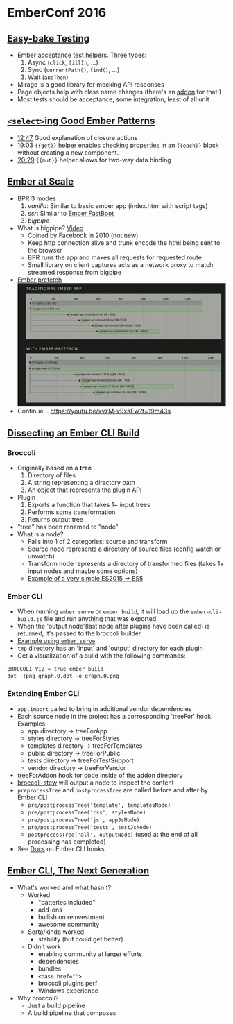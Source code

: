 # EmberConf 2016

## [Easy-bake Testing](https://www.youtube.com/watch?v=9Wj01UrGtfs&list=PL4eq2DPpyBblc8aQAd516-jGMdAhEeUiW)

* Ember acceptance test helpers. Three types:
  1. Async (`click`, `fillIn`, ...)
  2. Sync (`currentPath()`, `find()`, ...)
  3. Wait (`andThen`)
* Mirage is a good library for mocking API responses
* Page objects help with class name changes (there's an [addon](http://ember-cli-page-object.js.org/) for that!)
* Most tests should be acceptance, some integration, least of all unit

## [`<select>`ing Good Ember Patterns](https://www.youtube.com/watch?v=yvvst_639oY&list=PL4eq2DPpyBblc8aQAd516-jGMdAhEeUiW)

* [12:47](https://youtu.be/yvvst_639oY?t=12m47s) Good explanation of closure actions
* [19:03](https://youtu.be/yvvst_639oY?t=19m3s) `{{get}}` helper enables checking properties in an `{{each}}` block without creating a new component.
* [20:29](https://youtu.be/yvvst_639oY?t=20m29s) `{{mut}}` helper allows for two-way data binding

## [Ember at Scale](https://youtu.be/xvzM-v9xaEw?list=PL4eq2DPpyBblc8aQAd516-jGMdAhEeUiW)

* BPR 3 modes
  1. *vanilla*: Similar to basic ember app (index.html with script tags)
  2. *ssr*: Similar to [Ember FastBoot](https://github.com/ember-fastboot/ember-cli-fastboot)
  3. *bigpipe*
* What is bigpipe? [Video](https://youtu.be/xvzM-v9xaEw?t=12m40s)
  * Coined by Facebook in 2010 (not new)
  * Keep http connection alive and trunk encode the html being sent to the browser
  * BPR runs the app and makes all requests for requested route
  * Small library on client captures acts as a network proxy to match streamed response from bigpipe
* [Ember prefetch](https://youtu.be/xvzM-v9xaEw?t=17m01s)
![prefetch waterfall](../resources/images/conferences-ember-001.png)
* Continue... https://youtu.be/xvzM-v9xaEw?t=19m43s

## [Dissecting an Ember CLI Build](https://youtu.be/hNwgp9alwKg?list=PL4eq2DPpyBblc8aQAd516-jGMdAhEeUiW)

### Broccoli

* Originally based on a **tree**
  1. Directory of files
  2. A string representing a directory path
  3. An object that represents the plugin API
* Plugin
  1. Exports a function that takes 1+ input trees
  2. Performs some transformation
  3. Returns output tree
* "tree" has been renamed to "node"
* What is a node?
  * Falls into 1 of 2 categories: source and transform
  * Source node represents a directory of source files (config watch or unwatch)
  * Transform node represents a directory of transformed files (takes 1+ input nodes and maybe some options)
  * [Example of a very simple ES2015 -> ES5](https://youtu.be/hNwgp9alwKg?t=10m9s)

### Ember CLI

* When running `ember serve` or `ember build`, it will load up the `ember-cli-build.js` file and run anything that was exported.
* When the 'output node'(last node after plugins have been called) is returned, it's passed to the broccoli builder
* [Example using `ember serve`](https://youtu.be/hNwgp9alwKg?t=15m8s)
* `tmp` directory has an 'input' and 'output' directory for each plugin
* Get a visualization of a build with the following commands:

```
BROCCOLI_VIZ = true ember build
dot -Tpng graph.0.dot -o graph.0.png
```

### Extending Ember CLI

* `app.import` called to bring in additional vendor dependencies
* Each source node in the project has a corresponding 'treeFor' hook. Examples:
  - app directory -> treeForApp
  - styles directory -> treeForStyles
  - templates directory -> treeForTemplates
  - public directory -> treeForPublic
  - tests directory -> treeForTestSupport
  - vendor directory -> treeForVendor
* treeForAddon hook for code inside of the addon directory
* [broccoli-stew](https://github.com/stefanpenner/broccoli-stew) will output a node to inspect the content
* `preprocessTree` and `postprocessTree` are called before and after by Ember CLI
  - `pre/postprocessTree('template', templatesNode)`
  - `pre/postprocessTree('css', stylesNode)`
  - `pre/postprocessTree('js', appJsNode)`
  - `pre/postprocessTree('tests', testJsNode)`
  - `postprocessTree('all', outputNode)` (used at the end of all processing has completed)
* See [Docs](http://ember-cli.com/api/classes/Addon.html) on Ember CLI hooks

## [Ember CLI, The Next Generation](https://youtu.be/UMo9DHrRccI)

* What's worked and what hasn't?
  - Worked
    - "batteries included"
    - add-ons
    - bullish on reinvestment
    - awesome community
  - Sorta/kinda worked
    - stability (but could get better)
  - Didn't work
    - enabling community at larger efforts
    - dependencies
    - bundles
    - `<base href="">`
    - broccoli plugins perf
    - Windows experience
* Why broccoli?
  - Just a build pipeline
  - A build pipeline that composes
